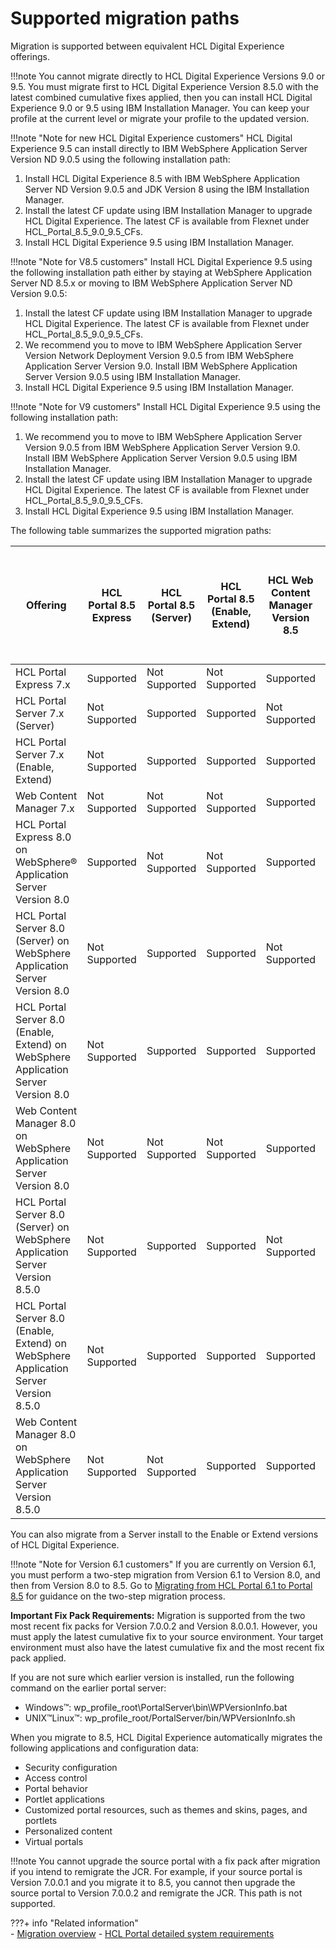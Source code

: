 # Supported migration paths

Migration is supported between equivalent HCL Digital Experience offerings.

!!!note
    You cannot migrate directly to HCL Digital Experience Versions 9.0 or 9.5. You must migrate first to HCL Digital Experience Version 8.5.0 with the latest combined cumulative fixes applied, then you can install HCL Digital Experience 9.0 or 9.5 using IBM Installation Manager. You can keep your profile at the current level or migrate your profile to the updated version.

!!!note "Note for new HCL Digital Experience customers"
    HCL Digital Experience 9.5 can install directly to IBM WebSphere Application Server Version ND 9.0.5 using the following installation path:

1.  Install HCL Digital Experience 8.5 with IBM WebSphere Application Server ND Version 9.0.5 and JDK Version 8 using the IBM Installation Manager.
2.  Install the latest CF update using IBM Installation Manager to upgrade HCL Digital Experience. The latest CF is available from Flexnet under HCL_Portal_8.5_9.0_9.5_CFs.
3.  Install HCL Digital Experience 9.5 using IBM Installation Manager.

!!!note "Note for V8.5 customers"
    Install HCL Digital Experience 9.5 using the following installation path either by staying at WebSphere Application Server ND 8.5.x or moving to IBM WebSphere Application Server ND Version 9.0.5:

1.  Install the latest CF update using IBM Installation Manager to upgrade HCL Digital Experience.  The latest CF is available from Flexnet under HCL_Portal_8.5_9.0_9.5_CFs.
2.  We recommend you to move to IBM WebSphere Application Server Version Network Deployment Version 9.0.5 from IBM WebSphere Application Server Version 9.0. Install IBM WebSphere Application Server Version 9.0.5 using IBM Installation Manager.
3.  Install HCL Digital Experience 9.5 using IBM Installation Manager.

!!!note "Note for V9 customers"
    Install HCL Digital Experience 9.5 using the following installation path:

1.  We recommend you to move to IBM WebSphere Application Server Version 9.0.5 from IBM WebSphere Application Server Version 9.0. Install IBM WebSphere Application Server Version 9.0.5 using IBM Installation Manager.
2.  Install the latest CF update using IBM Installation Manager to upgrade HCL Digital Experience.  The latest CF is available from Flexnet under HCL_Portal_8.5_9.0_9.5_CFs.
3.  Install HCL Digital Experience 9.5 using IBM Installation Manager.

The following table summarizes the supported migration paths:

|Offering|HCL Portal 8.5 Express|HCL Portal 8.5 (Server)|HCL Portal 8.5 (Enable, Extend)|HCL Web Content Manager Version 8.5|HCL Digital Experience 9.0 / HCL Digital Experience 9.5 (Enable, Extend, Server)|
|--------|----------------------|-------------------------|---------------------------------|-----------------------------------|----------------------------------------------------------------------------------|
|HCL Portal Express 7.x|Supported|Not Supported|Not Supported|Supported|Not Supported|
|HCL Portal Server 7.x (Server)|Not Supported|Supported|Supported|Not Supported|Not Supported|
|HCL Portal Server 7.x (Enable, Extend)|Not Supported|Supported|Supported|Supported|Not Supported|
|Web Content Manager 7.x|Not Supported|Not Supported|Not Supported|Supported|Not Supported|
|HCL Portal Express 8.0 on WebSphere® Application Server Version 8.0|Supported|Not Supported|Not Supported|Supported|Not Supported|
|HCL Portal Server 8.0 (Server) on WebSphere Application Server Version 8.0|Not Supported|Supported|Supported|Not Supported|Not Supported|
|HCL Portal Server 8.0 (Enable, Extend) on WebSphere Application Server Version 8.0|Not Supported|Supported|Supported|Supported|Not Supported|
|Web Content Manager 8.0 on WebSphere Application Server Version 8.0|Not Supported|Not Supported|Not Supported|Supported|Not Supported|
|HCL Portal Server 8.0 (Server) on WebSphere Application Server Version 8.5.0|Not Supported|Supported|Supported|Not Supported|Not Supported|
|HCL Portal Server 8.0 (Enable, Extend) on WebSphere Application Server Version 8.5.0|Not Supported|Supported|Supported|Supported|Not Supported|
|Web Content Manager 8.0 on WebSphere Application Server Version 8.5.0|Not Supported|Not Supported|Supported|Supported|Not Supported|

You can also migrate from a Server install to the Enable or Extend versions of HCL Digital Experience.

!!!note "Note for Version 6.1 customers" 
    If you are currently on Version 6.1, you must perform a two-step migration from Version 6.1 to Version 8.0, and then from Version 8.0 to 8.5. Go to [Migrating from HCL Portal 6.1 to Portal 8.5](https://support.hcltechsw.com/csm) for guidance on the two-step migration process.

**Important Fix Pack Requirements:** Migration is supported from the two most recent fix packs for Version 7.0.0.2 and Version 8.0.0.1. However, you must apply the latest cumulative fix to your source environment. Your target environment must also have the latest cumulative fix and the most recent fix pack applied.

If you are not sure which earlier version is installed, run the following command on the earlier portal server:

-   Windows™: wp_profile_root\PortalServer\bin\WPVersionInfo.bat
-   UNIX™Linux™: wp_profile_root/PortalServer/bin/WPVersionInfo.sh

When you migrate to 8.5, HCL Digital Experience automatically migrates the following applications and configuration data:

-   Security configuration
-   Access control
-   Portal behavior
-   Portlet applications
-   Customized portal resources, such as themes and skins, pages, and portlets
-   Personalized content
-   Virtual portals

!!!note
    You cannot upgrade the source portal with a fix pack after migration if you intend to remigrate the JCR. For example, if your source portal is Version 7.0.0.1 and you migrate it to 8.5, you cannot then upgrade the source portal to Version 7.0.0.2 and remigrate the JCR. This path is not supported.


???+ info "Related information"  
    -   [Migration overview](../../../../deployment/manage/migrate/mig_over.md)
    -   [HCL Portal detailed system requirements](https://support.hcltechsw.com/csm?id=kb_article&sysparm_article=KB0013514&sys_kb_id=ba230c701b983c50f37655352a4bcb29)

